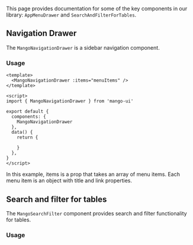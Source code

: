 This page provides documentation for some of the key components in our library: `AppMenuDrawer` and `SearchAndFilterForTables`.

## Navigation Drawer

The `MangoNavigationDrawer` is a sidebar navigation component.

### Usage

```vue
<template>
  <MangoNavigationDrawer :items="menuItems" />
</template>

<script>
import { MangoNavigationDrawer } from 'mango-ui'

export default {
  components: {
    MangoNavigationDrawer
  },
  data() {
    return {
     
    }
  },
}
</script>
```
In this example, items is a prop that takes an array of menu items. Each menu item is an object with title and link properties.

## Search and filter for tables

The `MangoSearchFilter` component provides search and filter functionality for tables.

### Usage
```vue

```